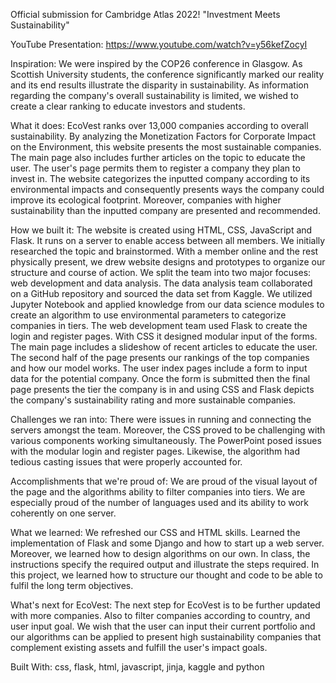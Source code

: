 Official submission for Cambridge Atlas 2022!
"Investment Meets Sustainability"

YouTube Presentation: https://www.youtube.com/watch?v=y56kefZocyI

Inspiration:
We were inspired by the COP26 conference in Glasgow. As Scottish University students, the conference significantly marked our reality and its end results illustrate the disparity in sustainability. 
As information regarding the company's overall sustainability is limited, we wished to create a clear ranking to educate investors and students.

What it does:
EcoVest ranks over 13,000 companies according to overall sustainability. By analyzing the Monetization Factors for Corporate Impact on the Environment, this website presents the most sustainable companies. 
The main page also includes further articles on the topic to educate the user. The user's page permits them to register a company they plan to invest in. 
The website categorizes the inputted company according to its environmental impacts and consequently presents ways the company could improve its ecological footprint. Moreover, companies with higher sustainability than the inputted company are presented and recommended.

How we built it:
The website is created using HTML, CSS, JavaScript and Flask. It runs on a server to enable access between all members. 
We initially researched the topic and brainstormed. With a member online and the rest physically present, we drew website designs and prototypes to organize our structure and course of action. 
We split the team into two major focuses: web development and data analysis. The data analysis team collaborated on a GitHub repository and sourced the data set from Kaggle. 
We utilized Jupyter Notebook and applied knowledge from our data science modules to create an algorithm to use environmental parameters to categorize companies in tiers. 
The web development team used Flask to create the login and register pages. With CSS it designed modular input of the forms. The main page includes a slideshow of recent articles to educate the user. 
The second half of the page presents our rankings of the top companies and how our model works. The user index pages include a form to input data for the potential company. Once the form is submitted then the final page presents the tier the company is in and using CSS and Flask depicts the company's sustainability rating and more sustainable companies.

Challenges we ran into:
There were issues in running and connecting the servers amongst the team. Moreover, the CSS proved to be challenging with various components working simultaneously. The PowerPoint posed issues with the modular login and register pages. Likewise, the algorithm had tedious casting issues that were properly accounted for.

Accomplishments that we're proud of:
We are proud of the visual layout of the page and the algorithms ability to filter companies into tiers. We are especially proud of the number of languages used and its ability to work coherently on one server.

What we learned:
We refreshed our CSS and HTML skills. Learned the implementation of Flask and some Django and how to start up a web server. 
Moreover, we learned how to design algorithms on our own. In class, the instructions specify the required output and illustrate the steps required. In this project, we learned how to structure our thought and code to be able to fulfil the long term objectives.

What's next for EcoVest:
The next step for EcoVest is to be further updated with more companies. Also to filter companies according to country, and user input goal. We wish that the user can input their current portfolio and our algorithms can be applied to present high sustainability companies that complement existing assets and fulfill the user's impact goals.

Built With:
css, flask, html, javascript, jinja, kaggle and python

